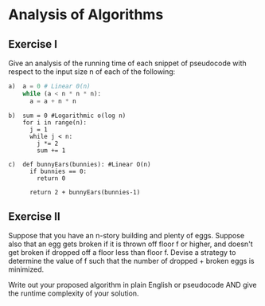 # Analysis of Algorithms

## Exercise I

Give an analysis of the running time of each snippet of
pseudocode with respect to the input size n of each of the following:

```python
a)  a = 0 # Linear 0(n)
    while (a < n * n * n): 
      a = a + n * n
```


```
b)  sum = 0 #Logarithmic o(log n)
    for i in range(n):
      j = 1
      while j < n:
        j *= 2
        sum += 1
```

```
c)  def bunnyEars(bunnies): #Linear O(n)
      if bunnies == 0:
        return 0

      return 2 + bunnyEars(bunnies-1)
```

## Exercise II

Suppose that you have an n-story building and plenty of eggs. Suppose also that an egg gets broken if it is thrown off floor f or higher, and doesn't get broken if dropped off a floor less than floor f. Devise a strategy to determine the value of f such that the number of dropped + broken eggs is minimized.

Write out your proposed algorithm in plain English or pseudocode AND give the runtime complexity of your solution.
